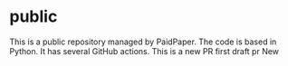 # public

This is a public repository managed by PaidPaper. The code is based in Python. It has several GitHub actions.
This is a new PR
first draft pr 
New

